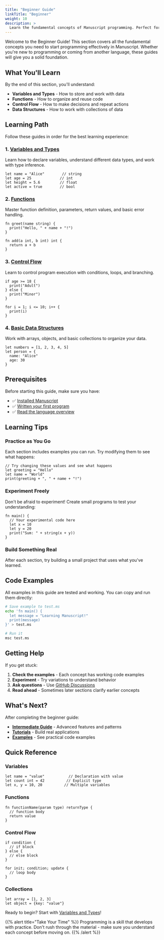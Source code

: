 ```yaml
---
title: "Beginner Guide"
linkTitle: "Beginner"
weight: 10
description: >
  Learn the fundamental concepts of Manuscript programming. Perfect for new programmers or those new to Manuscript.
---
```


Welcome to the Beginner Guide! This section covers all the fundamental concepts you need to start programming effectively in Manuscript. Whether you're new to programming or coming from another language, these guides will give you a solid foundation.

## What You'll Learn

By the end of this section, you'll understand:

- **Variables and Types** - How to store and work with data
- **Functions** - How to organize and reuse code
- **Control Flow** - How to make decisions and repeat actions
- **Data Structures** - How to work with collections of data

## Learning Path

Follow these guides in order for the best learning experience:

### 1. [Variables and Types](variables-and-types/)
Learn how to declare variables, understand different data types, and work with type inference.

```ms
let name = "Alice"        // string
let age = 25             // int
let height = 5.6         // float
let active = true        // bool
```

### 2. [Functions](functions/)
Master function definition, parameters, return values, and basic error handling.

```ms
fn greet(name string) {
  print("Hello, " + name + "!")
}

fn add(a int, b int) int {
  return a + b
}
```

### 3. [Control Flow](control-flow/)
Learn to control program execution with conditions, loops, and branching.

```ms
if age >= 18 {
  print("Adult")
} else {
  print("Minor")
}

for i = 1; i <= 10; i++ {
  print(i)
}
```

### 4. [Basic Data Structures](data-structures/)
Work with arrays, objects, and basic collections to organize your data.

```ms
let numbers = [1, 2, 3, 4, 5]
let person = {
  name: "Alice"
  age: 30
}
```

## Prerequisites

Before starting this guide, make sure you have:

- ✅ [Installed Manuscript](../getting-started/installation/)
- ✅ [Written your first program](../getting-started/first-program/)
- ✅ [Read the language overview](../getting-started/overview/)

## Learning Tips

### Practice as You Go
Each section includes examples you can run. Try modifying them to see what happens:

```ms
// Try changing these values and see what happens
let greeting = "Hello"
let name = "World"
print(greeting + ", " + name + "!")
```

### Experiment Freely
Don't be afraid to experiment! Create small programs to test your understanding:

```ms
fn main() {
  // Your experimental code here
  let x = 10
  let y = 20
  print("Sum: " + string(x + y))
}
```

### Build Something Real
After each section, try building a small project that uses what you've learned.

## Code Examples

All examples in this guide are tested and working. You can copy and run them directly:

```bash
# Save example to test.ms
echo 'fn main() {
  let message = "Learning Manuscript!"
  print(message)
}' > test.ms

# Run it
msc test.ms
```

## Getting Help

If you get stuck:

1. **Check the examples** - Each concept has working code examples
2. **Experiment** - Try variations to understand behavior
3. **Ask questions** - Use [GitHub Discussions](https://github.com/manuscript-co/manuscript/discussions)
4. **Read ahead** - Sometimes later sections clarify earlier concepts

## What's Next?

After completing the beginner guide:

- **[Intermediate Guide](../intermediate/)** - Advanced features and patterns
- **[Tutorials](../tutorials/)** - Build real applications
- **[Examples](../examples/)** - See practical code examples

## Quick Reference

### Variables
```ms
let name = "value"           // Declaration with value
let count int = 42          // Explicit type
let x, y = 10, 20          // Multiple variables
```

### Functions
```ms
fn functionName(param type) returnType {
  // function body
  return value
}
```

### Control Flow
```ms
if condition {
  // if block
} else {
  // else block
}

for init; condition; update {
  // loop body
}
```

### Collections
```ms
let array = [1, 2, 3]
let object = {key: "value"}
```

Ready to begin? Start with [Variables and Types](variables-and-types/)!

{{% alert title="Take Your Time" %}}
Programming is a skill that develops with practice. Don't rush through the material - make sure you understand each concept before moving on.
{{% /alert %}} 